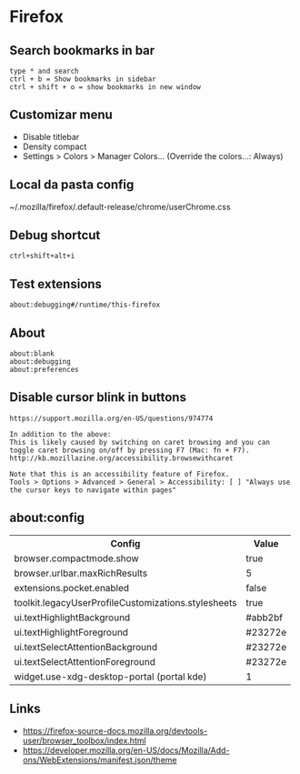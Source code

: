 # Firefox

## Search bookmarks in bar
```
type * and search
ctrl + b = Show bookmarks in sidebar
ctrl + shift + o = show bookmarks in new window
```

## Customizar menu
- Disable titlebar
- Density compact
- Settings > Colors > Manager Colors... (Override the colors...: Always)

## Local da pasta config
~/.mozilla/firefox/.default-release/chrome/userChrome.css

## Debug shortcut
```
ctrl+shift+alt+i
```

## Test extensions
```
about:debugging#/runtime/this-firefox
```

## About
```
about:blank
about:debugging
about:preferences
```

## Disable cursor blink in buttons
```
https://support.mozilla.org/en-US/questions/974774

In addition to the above:
This is likely caused by switching on caret browsing and you can toggle caret browsing on/off by pressing F7 (Mac: fn + F7).
http://kb.mozillazine.org/accessibility.browsewithcaret 

Note that this is an accessibility feature of Firefox.
Tools > Options > Advanced > General > Accessibility: [ ] "Always use the cursor keys to navigate within pages" 
```

## about:config
<table>
  <tr>
    <th>Config</th>
    <th>Value</th>
  </tr>
  <tr>
    <td>browser.compactmode.show</td>
    <td>true</td>
  </tr>
  <tr>
    <td>browser.urlbar.maxRichResults</td>
    <td>5</td>
  </tr>
  <tr>
    <td>extensions.pocket.enabled</td>
    <td>false</td>
  </tr>
  <tr>
    <td>toolkit.legacyUserProfileCustomizations.stylesheets</td>
    <td>true</td>
  </tr>
  <tr>
    <td>ui.textHighlightBackground</td>
    <td>#abb2bf</td>
  </tr>
  <tr>
    <td>ui.textHighlightForeground</td>
    <td>#23272e</td>
  </tr>
    <td>ui.textSelectAttentionBackground</td>
    <td>#23272e</td>
  </tr>
    <td>ui.textSelectAttentionForeground</td>
    <td>#23272e</td>
  </tr>
  <tr>
    <td>widget.use-xdg-desktop-portal (portal kde)</td>
    <td>1</td>
  </tr>
</table>

## Links
- https://firefox-source-docs.mozilla.org/devtools-user/browser_toolbox/index.html
- https://developer.mozilla.org/en-US/docs/Mozilla/Add-ons/WebExtensions/manifest.json/theme
